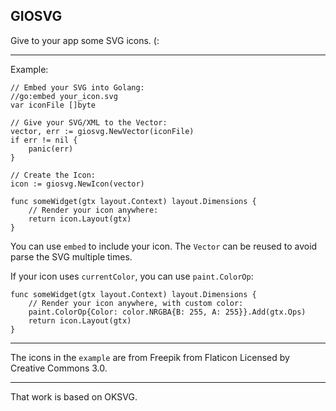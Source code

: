 GIOSVG
-----

Give to your app some SVG icons. (:

------------

Example:

    // Embed your SVG into Golang:
    //go:embed your_icon.svg
    var iconFile []byte

	// Give your SVG/XML to the Vector:
	vector, err := giosvg.NewVector(iconFile)
	if err != nil {
		panic(err)
	}
	
	// Create the Icon:
	icon := giosvg.NewIcon(vector)

    func someWidget(gtx layout.Context) layout.Dimensions {
	    // Render your icon anywhere:
        return icon.Layout(gtx)
    }

You can use `embed` to include your icon. The `Vector` can be reused to avoid parse the SVG multiple times.

If your icon uses `currentColor`, you can use `paint.ColorOp`:

    func someWidget(gtx layout.Context) layout.Dimensions {
	    // Render your icon anywhere, with custom color:
        paint.ColorOp{Color: color.NRGBA{B: 255, A: 255}}.Add(gtx.Ops)
        return icon.Layout(gtx)
    }


------------

The icons in the `example` are from Freepik from Flaticon Licensed by Creative Commons 3.0.

----------

That work is based on OKSVG.
